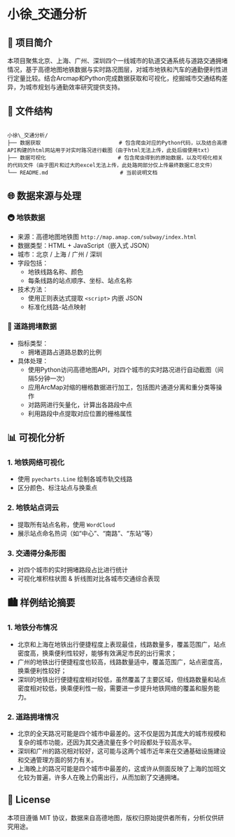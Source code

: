 
# 小徐_交通分析

## 📌 项目简介

本项目聚焦北京、上海、广州、深圳四个一线城市的轨道交通系统与道路交通拥堵情况，基于高德地图地铁数据与实时路况图层，对城市地铁和汽车的通勤便利性进行定量比较。结合Arcmap和Python完成数据获取和可视化，挖掘城市交通结构差异，为城市规划与通勤效率研究提供支持。



## 📁 文件结构

```

小徐\_交通分析/
├── 数据获取                         # 包含爬虫对应的Python代码，以及结合高德API构建的html网站用于对实时路况进行截图（由于html无法上传，此处后缀使用txt）
├── 数据可视化                       # 包含爬虫得到的原始数据，以及可视化相关的代码文件（由于图片和过大的excel无法上传，此处路网部分仅上传最终数据汇总文件）
└── README.md                       # 当前说明文档

````


## 🌐 数据来源与处理

### 🚇 地铁数据
- 来源：高德地图地铁图 `http://map.amap.com/subway/index.html`
- 数据类型：HTML + JavaScript（嵌入式 JSON）
- 城市：北京 / 上海 / 广州 / 深圳
- 字段包括：
  - 地铁线路名称、颜色
  - 每条线路的站点顺序、坐标、站点名称
- 技术方法：
  - 使用正则表达式提取 `<script>` 内嵌 JSON
  - 标准化线路-站点映射

### 🚗 道路拥堵数据
- 指标类型：
  - 拥堵道路占道路总数的比例
- 具体处理：
  - 使用Python访问高德地图API，对四个城市的实时路况进行自动截图（间隔5分钟一次）
  - 应用ArcMap对缩的栅格数据进行加工，包括图片通道分离和重分类等操作
  - 对路网进行矢量化，计算出各路段中点
  - 利用路段中点提取对应位置的栅格属性



## 📊 可视化分析

### 1. 地铁网络可视化
- 使用 `pyecharts.Line` 绘制各城市轨交线路
- 区分颜色、标注站点与换乘点

### 2. 地铁站点词云
- 提取所有站点名称，使用 `WordCloud`
- 展示站点命名热词（如“中心”、“南路”、“东站”等）

### 3. 交通得分条形图
- 对四个城市的实时拥堵路段占比进行统计
- 可视化堆积柱状图 & 折线图对比各城市交通综合表现


## 🏙 样例结论摘要

### 1. 地铁分布情况
- 北京和上海在地铁出行便捷程度上表现最佳，线路数量多，覆盖范围广，站点密度高，换乘便利性较好，能够有效满足市民的出行需求；
- 广州的地铁出行便捷程度也较高，线路数量适中，覆盖范围广，站点密度高，换乘便利性较好；
- 深圳的地铁出行便捷程度相对较低，虽然覆盖了主要区域，但线路数量和站点密度相对较低，换乘便利性一般，需要进一步提升地铁网络的覆盖和服务能力。

### 2. 道路拥堵情况
- 北京的全天路况可能是四个城市中最差的。这不仅是因为其庞大的城市规模和复杂的城市功能，还因为其交通流量在多个时段都处于较高水平。
- 深圳和广州的路况相对较好，这可能与这两个城市近年来在交通基础设施建设和交通管理方面的努力有关。
- 上海晚上的路况可能是四个城市中最差的，这或许从侧面反映了上海的加班文化较为普遍，许多人在晚上仍需出行，从而加剧了交通拥堵。



## 📘 License

本项目遵循 MIT 协议，数据来自高德地图，版权归原始提供者所有，分析仅供研究用途。

